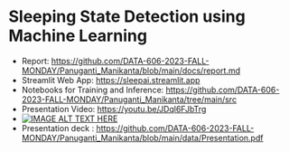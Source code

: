 # Sleeping State Detection using Machine Learning

- Report: https://github.com/DATA-606-2023-FALL-MONDAY/Panuganti_Manikanta/blob/main/docs/report.md
- Streamlit Web App: https://sleepai.streamlit.app
- Notebooks for Training and Inference: https://github.com/DATA-606-2023-FALL-MONDAY/Panuganti_Manikanta/tree/main/src
- Presentation Video: https://youtu.be/JDql6FJbTrg
- [![IMAGE ALT TEXT HERE](https://img.youtube.com/vi/JDql6FJbTrg/0.jpg)](https://www.youtube.com/watch?v=JDql6FJbTrg)
- Presentation deck : https://github.com/DATA-606-2023-FALL-MONDAY/Panuganti_Manikanta/blob/main/data/Presentation.pdf
